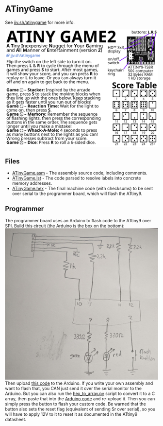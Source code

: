 # ATinyGame
See [jjv.sh/atinygame](https://jjv.sh/atinygame) for more info.

![ATinyGame v2 info card](info-card-just-1.svg)

## Files
- [ATinyGame.asm](ATinyGame.asm) - The assembly source code, including comments.
- [ATinyGame.lst](ATinyGame.lst) - The code parsed to resolve labels into concrete memory addresses.
- [ATinyGame.hex](ATinyGame.hex) - The final machine code (with checksums) to be sent over serial to the programmer board, which will flash the ATtiny9.

## Programmer
The programmer board uses an Arduino to flash code to the ATtiny9 over SPI. Build this circuit (the Arduino is the box on the bottom): ![programmer board circuit diagram](ATinyGame_Programmer/circuit.jpg)
Then upload [this code](ATinyGame_Programmer/ATinyGame_Programmer.ino) to the Arduino.
If you write your own assembly and want to flash that, you CAN just send it over the serial monitor to the Arduino. But you can also run the [hex_to_array.py](ATinyGame_Programmer/hex_to_array.py) script to convert it to a C array, then paste that into the [Arduino code](ATinyGame_Programmer/ATinyGame_Programmer.ino) and re-upload it. Then you can simply press the button to flash your custom code. Be warned that the button also sets the reset flag (equivalent of sending Sr over serial), so you will have to apply 12V to it to reset it as documented in the ATtiny9 datasheet.
